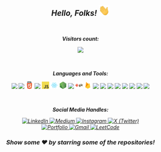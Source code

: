 <h2 align='center'> <i>Hello, Folks! <img src="./wave.gif" width="30px" height= "30px"></h2>

<!-- ![Sahil_Sign_banner](./sahil_signature.png) -->
<!-- <br/> -->
<!-- <img src="./sahil_banner.svg" width="200%"> -->
<!-- [![Sahil's github activity graph](https://github-readme-activity-graph.vercel.app/graph?username=Mohammad-Sahil&bg_color=0d2235&color=70718f&line=0d0e35&point=63dffe&area=true&hide_border=true)](https://github.com/Mohammad-Sahil/github-readme-activity-graph) -->
<!-- <hr/> -->
<br/>
<p align="center"><strong>Visitors count:</strong></p>
  <!-- <meta http-equiv="refresh" content="0.6"> -->
<p align="center"> 
  <img src="https://profile-counter.glitch.me/Mohammad-Sahil/count.svg" />
</p>
<br/>
<div align="center">
<p><strong>Languages and Tools:</strong></p>
 
<code><img height="20" src="https://www.python.org/static/favicon.ico"></code>
<code><img height="20" src="https://isocpp.org/favicon.ico"></code>
<code><img height="20" src="https://raw.githubusercontent.com/github/explore/80688e429a7d4ef2fca1e82350fe8e3517d3494d/topics/html/html.png"></code>
<code><img height="20" src="https://cdn.freebiesupply.com/logos/large/2x/css3-logo-png-transparent.png"></code>
<code><img height="20" src="https://raw.githubusercontent.com/github/explore/80688e429a7d4ef2fca1e82350fe8e3517d3494d/topics/javascript/javascript.png"></code>
<code><img height="20" src="https://raw.githubusercontent.com/github/explore/80688e429a7d4ef2fca1e82350fe8e3517d3494d/topics/react/react.png"></code>
<code><img height="20" src="https://raw.githubusercontent.com/github/explore/80688e429a7d4ef2fca1e82350fe8e3517d3494d/topics/nodejs/nodejs.png"></code>
<code><img height="20" src="https://www.mongodb.com/assets/images/global/favicon.ico"></code>
<code><img height="20" src="https://raw.githubusercontent.com/github/explore/80688e429a7d4ef2fca1e82350fe8e3517d3494d/topics/git/git.png"></code>
<code><img height="20" src="https://raw.githubusercontent.com/github/explore/80688e429a7d4ef2fca1e82350fe8e3517d3494d/topics/firebase/firebase.png"></code>
<code><img height="20" src="https://go.dev/blog/go-brand/Go-Logo/PNG/Go-Logo_Blue.png"></code>
<code><img height="20" src="https://camo.githubusercontent.com/92ec9eb7eeab7db4f5919e3205918918c42e6772562afb4112a2909c1aaaa875/68747470733a2f2f6173736574732e76657263656c2e636f6d2f696d6167652f75706c6f61642f76313630373535343338352f7265706f7369746f726965732f6e6578742d6a732f6e6578742d6c6f676f2e706e67"></code>
<code><img height="20" src="https://cdn.freebiesupply.com/logos/large/2x/nodejs-1-logo-png-transparent.png"></code>
<code><img height="20" src="https://freepikpsd.com/file/2019/10/express-js-png-5-Transparent-Images-570x570.png"></code>
<code><img height="20" src="https://miro.medium.com/max/468/1*SRL22ADht1NU4LXUeU4YVg.png"></code>
<code><img height="20" src="https://cdn-icons-png.flaticon.com/512/919/919853.png"></code>
<code><img height="20" src="https://brandslogos.com/wp-content/uploads/images/large/figma-logo.png"></code>
<code><img height="20" src="https://pnggrid.com/wp-content/uploads/2021/05/Adobe-Illustrator-Logo-1024x998.png"></code>
</div>
<br/>
<div align="center">

<p><strong>Social Media Handles:</strong></p>
<a href="https://www.linkedin.com/in/tsharpsahilemeja/" target="_blank">
  <img src="https://img.shields.io/badge/-tsharpsahilemeja-blue?style=flat-square&logo=LinkedIn&logoColor=white" alt="LinkedIn">
</a>
<a href="https://tsharpsahil.medium.com/" target="_blank">
  <img src="https://img.shields.io/badge/tsharpsahil-12100E?style=flat-square&logo=Medium&logoColor=white" alt="Medium">
</a>
<a href="https://www.instagram.com/tsharpsahil/" target="_blank">
  <img src="https://img.shields.io/badge/-tsharpsahil-e4405f?style=flat-square&logo=Instagram&logoColor=white" alt="Instagram">
</a>
<a href="https://twitter.com/tsharpsahil/" target="_blank">
  <img src="https://img.shields.io/badge/-tsharpsahil-000000?style=flat-square&logo=X&logoColor=white" alt="X (Twitter)">
</a>
<br/>
<a href="https://www.tsharpsahil.tech/" target="_blank">
  <img src="https://img.shields.io/badge/tsharpsahil.tech-0D4B89?style=flat-square&logo=React&logoColor=white" alt="Portfolio">
</a>
<a href="mailto:tsharpsahil@gmail.com" target="_blank">
  <img src="https://img.shields.io/badge/-tsharpsahil@gmail.com-d14836?style=flat-square&logo=Gmail&logoColor=white" alt="Gmail">
</a>
<a href="https://leetcode.com/tsharpsahil/" target="_blank">
  <img src="https://img.shields.io/badge/-LeetCode-FFA116?style=flat-square&logo=LeetCode&logoColor=black" alt="LeetCode">
</a>
<br/>
<div align="center"></div>

 
 ### Show some ❤️ by starring some of the repositories!

</div>
